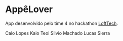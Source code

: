 # AppêLover

App desenvolvido pelo time 4 no hackathon [LoftTech](http://loftech.com.br/).

Caio Lopes
Kaio Teoi
Silvio Machado
Lucas Sierra
